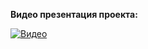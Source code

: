 <p align="center">
  <p><b>Видео презентация проекта: </b><br></p>  
  <a href="https://youtu.be/3OnWUNHOXxg">
    <img src="https://i.imgur.com/2xC50QG.png" alt="Видео">
  </a>
</p>
